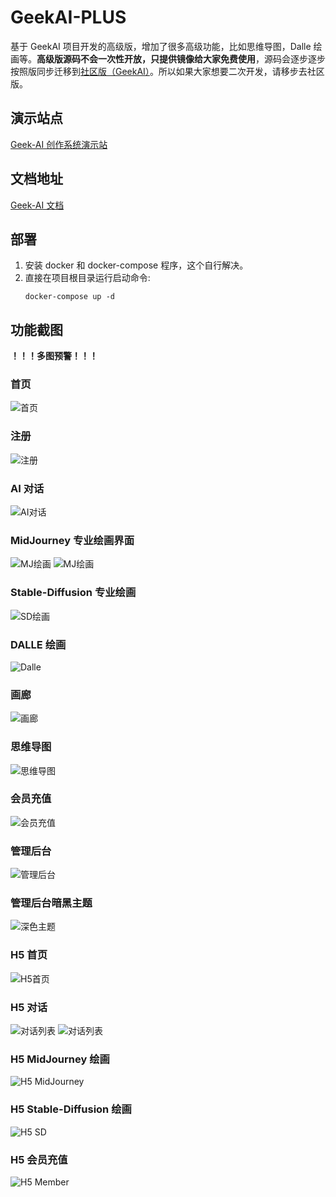 # GeekAI-PLUS
基于 GeekAI 项目开发的高级版，增加了很多高级功能，比如思维导图，Dalle 绘画等。**高级版源码不会一次性开放，只提供镜像给大家免费使用**，源码会逐步逐步按照版同步迁移到[社区版（GeekAI）](https://github.com/yangjian102621/geekai)。所以如果大家想要二次开发，请移步去社区版。

## 演示站点
[Geek-AI 创作系统演示站](https://chat.geekai.me)

## 文档地址
[Geek-AI 文档](https://docs.geekai.me)

## 部署
1. 安装 docker 和 docker-compose 程序，这个自行解决。
2. 直接在项目根目录运行启动命令:
   ```shell
   docker-compose up -d
   ```

## 功能截图
**！！！多图预警！！！**
### 首页
![首页](imgs/home.png)
### 注册
![注册](imgs/register.png)
### AI 对话
![AI对话](imgs/chat.png)
### MidJourney 专业绘画界面
![MJ绘画](imgs/mj-image.png)
![MJ绘画](imgs/mj-list.png)
### Stable-Diffusion 专业绘画
![SD绘画](imgs/sd.png)
### DALLE 绘画
![Dalle](imgs/dalle.png)

### 画廊
![画廊](imgs/img-wall.png)

### 思维导图
![思维导图](imgs/markmap.png)

### 会员充值
![会员充值](imgs/member.png)

### 管理后台
![管理后台](imgs/admin.png)
### 管理后台暗黑主题
![深色主题](imgs/admin-dark.png)

### H5 首页
![H5首页](imgs/mobile-home.png)

### H5 对话
![对话列表](imgs/mobile-chat-list.png)
![对话列表](imgs/mobile-chat.png)

### H5 MidJourney 绘画
![H5 MidJourney](imgs/mobile-mj.png)

### H5 Stable-Diffusion 绘画
![H5 SD](imgs/mobile-sd.png)

### H5 会员充值
![H5 Member](imgs/mobile-member.png)

